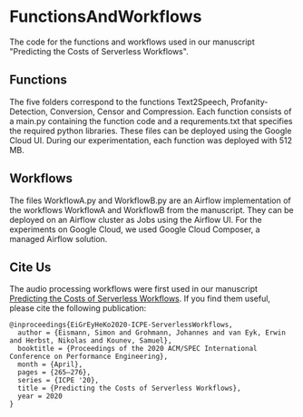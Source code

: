 # FunctionsAndWorkflows
The code for the functions and workflows used in our manuscript "Predicting the Costs of Serverless Workflows".

## Functions
The five folders correspond to the functions Text2Speech, Profanity-Detection, Conversion, Censor and Compression. Each function consists of a main.py containing the function code and a requrements.txt that specifies the required python libraries. These files can be deployed using the Google Cloud UI. During our experimentation, each function was deployed with 512 MB.

## Workflows
The files WorkflowA.py and WorkflowB.py are an Airflow implementation of the workflows WorkflowA and WorkflowB from the manuscript. They can be deployed on an Airflow cluster as Jobs using the Airflow UI. For the experiments on Google Cloud, we used Google Cloud Composer, a managed Airflow solution.

## Cite Us

The audio processing workflows were first used in our manuscript [Predicting the Costs of Serverless Workflows](https://doi.org/10.1145/3358960.3379133). If you find them useful, please cite the following publication:

    @inproceedings{EiGrEyHeKo2020-ICPE-ServerlessWorkflows,
      author = {Eismann, Simon and Grohmann, Johannes and van Eyk, Erwin and Herbst, Nikolas and Kounev, Samuel},
      booktitle = {Proceedings of the 2020 ACM/SPEC International Conference on Performance Engineering},
      month = {April},
      pages = {265–276},
      series = {ICPE '20},
      title = {Predicting the Costs of Serverless Workflows},
      year = 2020
    }
